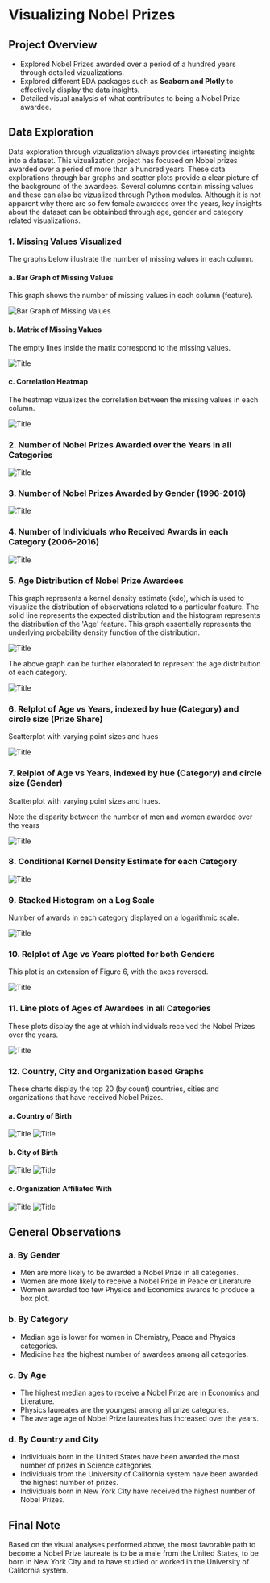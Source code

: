 # Visualizing Nobel Prizes 

## Project Overview 

- Explored Nobel Prizes awarded over a period of a hundred years through detailed vizualizations.
- Explored different EDA packages such as **Seaborn and Plotly** to effectively display the data insights.
- Detailed visual analysis of what contributes to being a Nobel Prize awardee.

## Data Exploration 

Data exploration through vizualization always provides interesting insights into a dataset. This vizualization project has focused on Nobel prizes awarded over a period of more than a hundred years. These data explorations through bar graphs and scatter plots provide a clear picture of the background of the awardees. Several columns contain missing values and these can also be vizualized through Python modules. Although it is not apparent why there are so few female awardees over the years, key insights about the dataset can be obtainbed through age, gender and category related visualizations.

### 1. Missing Values Visualized 

The graphs below illustrate the number of missing values in each column. 

#### a. Bar Graph of Missing Values
This graph shows the number of missing values in each column (feature).

![](Images/i.png?raw=true "Bar Graph of Missing Values")


#### b. Matrix of Missing Values
The empty lines inside the matix correspond to the missing values.

![](Images/j.png?raw=true "Title")


#### c. Correlation Heatmap
The heatmap vizualizes the correlation between the missing values in each column. 

![](Images/k.png?raw=true "Title")


### 2. Number of Nobel Prizes Awarded over the Years in all Categories

![Title](Images/a.png?raw=true "Title")


### 3. Number of Nobel Prizes Awarded by Gender (1996-2016)

![Title](Images/b.png?raw=true "Title")


### 4. Number of Individuals who Received Awards in each Category (2006-2016)

![Title](Images/c.png?raw=true "Title")

### 5. Age Distribution of Nobel Prize Awardees 
This graph represents a kernel density estimate (kde), which is used to visualize the distribution of observations related to a particular feature.
The solid line represents the expected distribution and the histogram represents the distribution of the 'Age' feature. This graph essentially represents the underlying probability density function of the distribution.

![Title](Images/e.png?raw=true "Title")

The above graph can be further elaborated to represent the age distribution of each category.

![Title](Images/kde.png?raw=true "Title")


### 6. Relplot of Age vs Years, indexed by hue (Category) and circle size (Prize Share)
Scatterplot with varying point sizes and hues

![Title](Images/f.png?raw=true "Title")


### 7. Relplot of Age vs Years, indexed by hue (Category) and circle size (Gender)
Scatterplot with varying point sizes and hues.

Note the disparity between the number of men and women awarded over the years

![Title](Images/g.png?raw=true "Title")

### 8. Conditional Kernel Density Estimate for each Category

![Title](Images/h.png?raw=true "Title")

### 9. Stacked Histogram on a Log Scale
Number of awards in each category displayed on a logarithmic scale.

![Title](Images/l.png?raw=true "Title")

### 10. Relplot of Age vs Years plotted for both Genders 
This plot is an extension of Figure 6, with the axes reversed.

![Title](Images/m.png?raw=true "Title")


### 11. Line plots of Ages of Awardees in all Categories
These plots display the age at which individuals received the Nobel Prizes over the years. 

![Title](Images/a3.png?raw=true "Title")

### 12. Country, City and Organization based Graphs
These charts display the top 20 (by count) countries, cities and organizations that have received Nobel Prizes.

#### a. Country of Birth 

![Title](Images/b1.png?raw=true "Title") 
![Title](Images/a11.png?raw=true "Title") 

#### b. City of Birth

![Title](Images/b2.png?raw=true "Title") 
![Title](Images/a13.png?raw=true "Title") 

#### c. Organization Affiliated With 

![Title](Images/b3.png?raw=true "Title")
![Title](Images/a12.png?raw=true "Title") 

## General Observations 

### a. By Gender 

- Men are more likely to be awarded a Nobel Prize in all categories.
- Women are more likely to receive a Nobel Prize in Peace or Literature
- Women awarded too few Physics and Economics awards to produce a box plot. 


### b. By Category

- Median age is lower for women in Chemistry, Peace and Physics categories.
- Medicine has the highest number of awardees among all categories. 


### c. By Age 

- The highest median ages to receive a Nobel Prize are in Economics and Literature.
- Physics laureates are the youngest among all prize categories.
- The average age of Nobel Prize laureates has increased over the years. 


### d. By Country and City

- Individuals born in the United States have been awarded the most number of prizes in Science categories.
- Individuals from the University of California system have been awarded the highest number of prizes.
- Individuals born in New York City have received the highest number of Nobel Prizes.


## Final Note 

Based on the visual analyses performed above, the most favorable path to become a Nobel Prize laureate is to be a male from the United States, to be born in New York City and to have studied or worked in the University of California system. 



